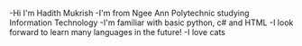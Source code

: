 -Hi I'm Hadith Mukrish
-I'm from Ngee Ann Polytechnic studying Information Technology
-I'm familiar with basic python, c# and HTML
-I look forward to learn many languages in the future!
-I love cats

<!---
hxdith/hxdith is a ✨ special ✨ repository because its `README.md` (this file) appears on your GitHub profile.
You can click the Preview link to take a look at your changes.
--->

